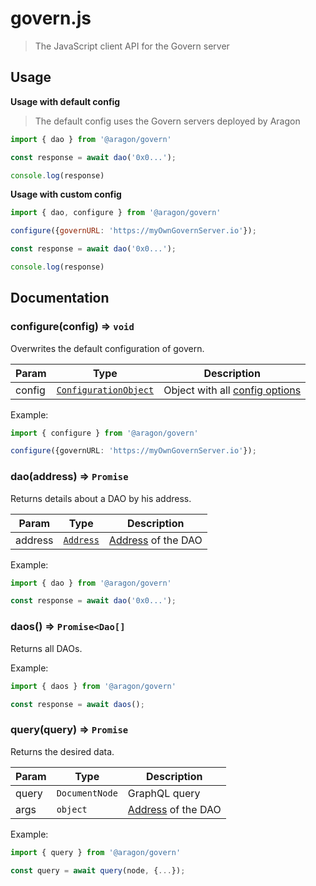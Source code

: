 # govern.js

> The JavaScript client API for the Govern server

## Usage

**Usage with default config**

> The default config uses the Govern servers deployed by Aragon

``` javascript
import { dao } from '@aragon/govern'

const response = await dao('0x0...');

console.log(response)
```

**Usage with custom config**
``` javascript
import { dao, configure } from '@aragon/govern'

configure({governURL: 'https://myOwnGovernServer.io'});

const response = await dao('0x0...');

console.log(response)
```

## Documentation

### configure(config) ⇒ <code>void</code>

Overwrites the default configuration of govern.

| Param  | Type                                                    | Description                                          |
| ------ | ------------------------------------------------------- | ---------------------------------------------------- |
| config | <code>[ConfigurationObject][ConfigurationObject]</code> | Object with all [config options][ConfigurationObject]|

Example:
``` typescript 
import { configure } from '@aragon/govern'

configure({governURL: 'https://myOwnGovernServer.io'});
```

### dao(address) ⇒ <code>Promise<Dao></code>

Returns details about a DAO by his address.

| Param  | Type                  | Description                               |
| ------ | --------------------- | ----------------------------------------- |
| address | <code>[Address][address]</code> | [Address][address] of the DAO  |

Example:
``` typescript 
import { dao } from '@aragon/govern'

const response = await dao('0x0...');
```

### daos() ⇒ <code>Promise<Dao[]</code>

Returns all DAOs.


Example:
``` typescript 
import { daos } from '@aragon/govern'

const response = await daos();
```

### query(query) ⇒ <code>Promise<OperationResult></code>

Returns the desired data.

| Param  | Type                      | Description                               |
| ------ | ------------------------- | ----------------------------------------- |
| query  | <code>DocumentNode</code> | GraphQL query                             |
| args   | <code>object</code>       | [Address][address] of the DAO             |

Example:
``` typescript 
import { query } from '@aragon/govern'

const query = await query(node, {...});
```

[Address]: https://github.com/aragon/govern/tree/master/packages/govern/internal/configuration/Configuration.ts#L4
[ConfigurationObject]: https://github.com/aragon/govern/tree/master/packages/govern/internal/configuration/Configuration.ts#L4
